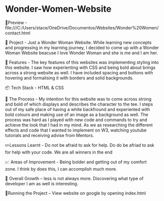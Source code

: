 # Wonder-Women-Website

🍿Preview - file:///C:/Users/stace/OneDrive/Documentos/Websites/Wonder%20Women/contact.html

💭 Project - Just a Wonder Woman Website. While learning new concepts and progressing in my learning journey, I decided to come up with a Wonder Woman Website beacuse I love Wonder Woman and she is me and I am her. 

🎨 Features - The key features of this websites was implementing styling into this website. I saw how experienting with CSS and being bold about brings across a strong website as well. I have included spacing and buttons with hovering and formalising it with borders and solid backgrounds. 

📦 Tech Stack - HTML & CSS

🎯 The Process - My intention for this website was to come across strong and bold of which displays and describes the character to the tee. I steps out of my safe place of having a white backfround and experiented with bold colours and making use of an image as a background as well. The process was hard as I played with new code and commands to try and achieve the look that I had in my mind. As we as researching the different effects and code that I wanted to implement on W3, watching youtube tutorials and receiving advise from Mentors. 

✏️Lessons Learnt - Do not be afraid to ask for help. Do do be afriad to ask for help with your code. We are all winners in the end

📈 Areas of Improvement - Being bolder and getting out of my comfort zone. I think by does this, I can accomplish much more. 

🧠 Overall Growth – less is not always more. Discovering what type of developer I am as well is interesting. 

🚦Running the Project – View website on google by opening index.html







